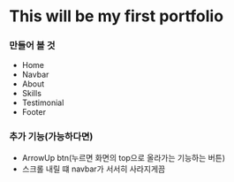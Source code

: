 # This will be my first portfolio

### 만들어 볼 것
- Home
- Navbar
- About
- Skills
- Testimonial
- Footer

### 추가 기능(가능하다면)
+ ArrowUp btn(누르면 화면의 top으로 올라가는 기능하는 버튼)
+ 스크롤 내릴 떄 navbar가 서서히 사라지게끔 
